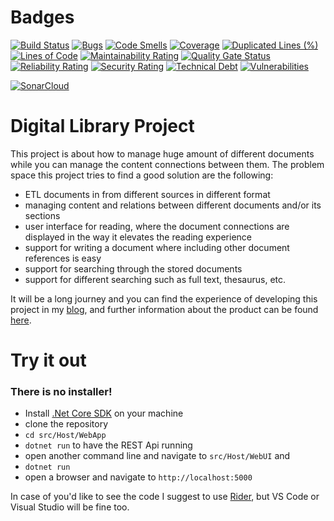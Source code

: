 # Badges

[![Build Status](https://dev.azure.com/sayusiando/DigitalLibrary/_apis/build/status/DiLib.GH?branchName=master)](https://dev.azure.com/sayusiando/DigitalLibrary/_build/latest?definitionId=64&branchName=master)
[![Bugs](https://sonarcloud.io/api/project_badges/measure?project=DigitalLibrary&metric=bugs)](https://sonarcloud.io/dashboard?id=DigitalLibrary)
[![Code Smells](https://sonarcloud.io/api/project_badges/measure?project=DigitalLibrary&metric=code_smells)](https://sonarcloud.io/dashboard?id=DigitalLibrary)
[![Coverage](https://sonarcloud.io/api/project_badges/measure?project=DigitalLibrary&metric=coverage)](https://sonarcloud.io/dashboard?id=DigitalLibrary)
[![Duplicated Lines (%)](https://sonarcloud.io/api/project_badges/measure?project=DigitalLibrary&metric=duplicated_lines_density)](https://sonarcloud.io/dashboard?id=DigitalLibrary)
[![Lines of Code](https://sonarcloud.io/api/project_badges/measure?project=DigitalLibrary&metric=ncloc)](https://sonarcloud.io/dashboard?id=DigitalLibrary)
[![Maintainability Rating](https://sonarcloud.io/api/project_badges/measure?project=DigitalLibrary&metric=sqale_rating)](https://sonarcloud.io/dashboard?id=DigitalLibrary)
[![Quality Gate Status](https://sonarcloud.io/api/project_badges/measure?project=DigitalLibrary&metric=alert_status)](https://sonarcloud.io/dashboard?id=DigitalLibrary)
[![Reliability Rating](https://sonarcloud.io/api/project_badges/measure?project=DigitalLibrary&metric=reliability_rating)](https://sonarcloud.io/dashboard?id=DigitalLibrary)
[![Security Rating](https://sonarcloud.io/api/project_badges/measure?project=DigitalLibrary&metric=security_rating)](https://sonarcloud.io/dashboard?id=DigitalLibrary)
[![Technical Debt](https://sonarcloud.io/api/project_badges/measure?project=DigitalLibrary&metric=sqale_index)](https://sonarcloud.io/dashboard?id=DigitalLibrary)
[![Vulnerabilities](https://sonarcloud.io/api/project_badges/measure?project=DigitalLibrary&metric=vulnerabilities)](https://sonarcloud.io/dashboard?id=DigitalLibrary)

[![SonarCloud](https://sonarcloud.io/images/project_badges/sonarcloud-orange.svg)](https://sonarcloud.io/dashboard?id=DigitalLibrary)

# Digital Library Project

This project is about how to manage huge amount of different documents while you can manage the content connections
between them. The problem space this project tries to find a good solution are the following:

- ETL documents in from different sources in different format
- managing content and relations between different documents and/or its sections
- user interface for reading, where the document connections are displayed in the way it elevates the reading experience
 - support for writing a document where including other document references is easy
 - support for searching through the stored documents
 - support for different searching such as full text, thesaurus, etc.
 
 It will be a long journey and you can find the experience of developing this project in 
 my [blog](https://sayusiando.com), and further information about the product can be found [here](src/Doc/index.md).
 
 # Try it out
  ### There is no installer!
  
   - Install [.Net Core SDK](https://dotnet.microsoft.com/download) on your machine
   - clone the repository
   - `cd src/Host/WebApp`
   - `dotnet run` to have the REST Api running
   - open another command line and navigate to `src/Host/WebUI` and
   - `dotnet run`
   - open a browser and navigate to `http://localhost:5000`
   
  In case of you'd like to see the code I suggest to use [Rider](https://www.jetbrains.com/rider/), but
  VS Code or Visual Studio will be fine too.

